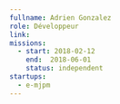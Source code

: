 ```yaml
---
fullname: Adrien Gonzalez
role: Développeur
link:
missions:
  - start: 2018-02-12
    end:  2018-06-01
    status: independent
startups:
  - e-mjpm
---
```

